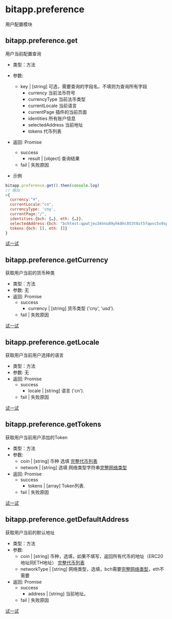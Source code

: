 # bitapp.preference

用户配置模块

## bitapp.preference.get

用户当前配置查询

- 类型：方法
- 参数: 
  - key | [string] 可选，需要查询的字段名，不填则为查询所有字段
    - currency 当前法币符号
    - currencyType 当前法币类型
    - currentLocale 当前语言
    - currentPage 插件的当前页面
    - identities 所有账户信息
    - selectedAddress 当前地址
    - tokens 代币列表
- 返回: Promise
  - success
    - result | [object] 查询结果
  - fail | 失败原因

- 示例

```js
bitapp.preference.get().then(console.log)
// 输出
>{
  currency:"¥",
  currentLocale:"cn",
  currencyType: 'cny',
  currentPage:"/",
  identities:{bch: {…}, eth: {…}},
  selectedAddress:{bch: "bchtest:qpwtjeu34nnu89yhk8hc853t0zt5fqwvc5x9spupsm", eth: "0x1688bc332f03a0db34faab4d863d882dc53957ab"},
  tokens:{bch: [], eth: []}
}
```

[试一试](http://developer.bitapp.net/playground?code=bitapp.preference.get)

## bitapp.preference.getCurrency

获取用户当前的货币种类

- 类型：方法
- 参数: 无
- 返回: Promise
  - success
    - currency | [string] 货币类型 ('cny', 'usd').
  - fail | 失败原因

[试一试](http://developer.bitapp.net/playground?code=bitapp.preference.getcurrency)

## bitapp.preference.getLocale

获取用户当前用户选择的语言

- 类型：方法
- 参数: 无
- 返回: Promise
  - success
    - locale | [string] 语言 ('cn').
  - fail | 失败原因

[试一试](http://developer.bitapp.net/playground?code=bitapp.preference.getlocale)

## bitapp.preference.getTokens

获取用户当前用户添加的Token

- 类型：方法
- 参数: 
  - coin | [string] 币种 选填 [完整代币列表](/zh/append/#完整代币列表)
  - network | [string] 选填 网络类型字符串[完整网络类型](/zh/append/#完整网络类型)
- 返回: Promise
  - success
    - tokens | [array] Token列表.
  - fail | 失败原因

[试一试](http://developer.bitapp.net/playground?code=bitapp.preference.gettokens)

## bitapp.preference.getDefaultAddress

获取用户当前的默认地址

- 类型：方法
- 参数: 
  - coin | [string] 币种，选填，如果不填写，返回所有代币的地址（ERC20地址同ETH地址） [完整代币列表](/zh/append/#完整代币列表)
  - networkType | [string] 网络类型，选填，bch需要[完整网络类型](/zh/append/#完整网络类型)，eth不需要
- 返回: Promise
  - success
    - address | [string] 当前地址。
  - fail | 失败原因

[试一试](http://developer.bitapp.net/playground?code=bitapp.preference.getdefaultaddress)